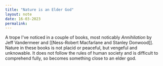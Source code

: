 ```yaml
---
title: "Nature is an Elder God"
layout: note
date: 16-03-2023
permalink:
---
```


A trope I've noticed in a couple of books, most noticably *Annihilation* by Jeff Vandermeer and [[Ness-Robert Macfarlane and Stanley Donwood]]. Nature in these books is not placid or peaceful, but vengeful and unknowable. It does not follow the rules of human society  and is difficult to comprehend fully, so becomes something close to an elder god. 
